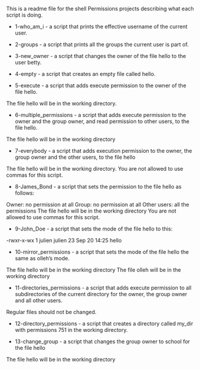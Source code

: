 This is a readme file for the shell Permissions projects describing what each script is doing.

- 1-who_am_i - a script that prints the effective username of the current user.

- 2-groups - a script that prints all the groups the current user is part of.

- 3-new_owner - a script that changes the owner of the file hello to the user betty.

- 4-empty - a script that creates an empty file called hello.

- 5-execute - a script that adds execute permission to the owner of the file hello.

The file hello will be in the working directory.

- 6-multiple_permissions - a script that adds execute permission to the owner and the group owner, and read permission to other users, to the file hello.

The file hello will be in the working directory

- 7-everybody - a script that adds execution permission to the owner, the group owner and the other users, to the file hello

The file hello will be in the working directory.
You are not allowed to use commas for this script.

- 8-James_Bond - a script that sets the permission to the file hello as follows:

Owner: no permission at all
Group: no permission at all
Other users: all the permissions
The file hello will be in the working directory You are not allowed to use commas for this script.

- 9-John_Doe - a script that sets the mode of the file hello to this:

-rwxr-x-wx 1 julien julien 23 Sep 20 14:25 hello

- 10-mirror_permissions - a script that sets the mode of the file hello the same as olleh’s mode.

The file hello will be in the working directory
The file olleh will be in the working directory

- 11-directories_permissions - a script that adds execute permission to all subdirectories of the current directory for the owner, the group owner and all other users.

Regular files should not be changed.

- 12-directory_permissions - a script that creates a directory called my_dir with permissions 751 in the working directory.

- 13-change_group - a script that changes the group owner to school for the file hello

The file hello will be in the working directory
